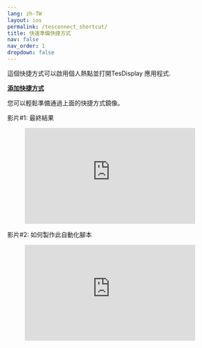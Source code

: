 ```yaml
---
lang: zh-TW
layout: ios
permalink: /tesconnect_shortcut/
title: 快速準備快捷方式
nav: false
nav_order: 1
dropdown: false
---
```

<!-- _pages/tesconnect_manual.md -->

這個快捷方式可以啟用個人熱點並打開TesDisplay 應用程式.
<p> <b> <a href ="https://www.icloud.com/shortcuts/4422ab0bae34465fbd293ed878812e23">添加快捷方式</a> </b> </p>

您可以輕鬆準備通過上面的快捷方式鏡像。

影片#1: 最終結果
<!-- blank line -->
<figure class="video-container">
  <iframe width="390" height="220" src="https://www.youtube.com/embed/RuW6pdcY930" frameborder="0" allowfullscreen="true"> </iframe>
</figure>
<!-- blank line -->

影片#2: 如何製作此自動化腳本
<!-- blank line -->
<figure class="video-container">
  <iframe width="390" height="220" src="https://www.youtube.com/embed/1BsxD9QPwvg" frameborder="0" allowfullscreen="true"> </iframe>
</figure>
<!-- blank line -->


